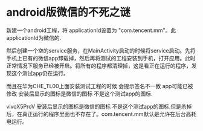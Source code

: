 # android版微信的不死之谜

新建一个android工程，将 applicationId设置为 "com.tencent.mm"。此applicationId为微信的.

然后创建一个空的service服务，在MainActivity启动的时候将service启动。先将手机上已有的微信app卸载掉，然后再将测试的工程安装到手机，打开应用。此时正常情况下服务已经被开启。将所有的程序都清理掉，这是看正在运行的程序，发现这个测试app仍在运行。



而且在华为CHE_TL00上面安装测试工程的时候  会提示签名不一致  app可能已被修改  安装后显示的图标是微信的图标  不是这个测试app的图标.



vivoX5ProV 安装后显示的图标是微信的图标  不是这个测试app的图标.但是杀掉后，在真正运行的程序里面也不存在了。com.tencent.mm默认是允许在后台高耗电运行。



